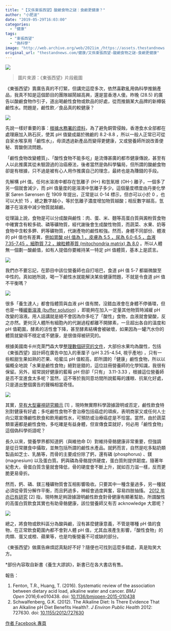 ```yaml
---
title: "【又係東張西望】酸鹼食物之謎：食鹼更健康？"
author: "小肥波"
date: "2019-05-29T16:03:00"
categories:
  - "健康"
tags:
  - "東張西望"
  - "偽科學"
image: "http://web.archive.org/web/2021im_/https://assets.thestandnews.com/media/photos/water-13_QMI28.png"
original_url: "thestandnews.com/健康/又係東張西望-酸鹼食物之謎-食鹼更健康"
---
```

![](http://web.archive.org/web/2021im_/https://assets.thestandnews.com/media/photos/water-13_QMI28.png)
> 圖片來源：《東張西望》片段截圖

《東張西望》賣廣告真的不打緊，但講完這麼多次，依然喜歡亂用偽科學推銷產品，我真不知是這個節目的團隊越鬧越高興，還是當香港人傻。昨晚 (28.5) 的廣告以酸鹼食物作引子，道出喝鹼性食物或飲品的好處，從而推銷某大品牌的新樽裝鹼性水。問題是，鹼性飲／食品真的較健康？

![](http://web.archive.org/web/2021im_/https://assets.thestandnews.com/media/photos/Screen20Shot202019-05-2920at2012.07.1920PM_iOgXH.png)

先說一樣好重要的事：[根據水務署的資料](http://web.archive.org/web/20210925170529/https://www.isd.gov.hk/drinkingwater/pdf/hk_water_supply_booklet_e.pdf)，為了避免銅管侵蝕，香港食水全部都在處理廠加入熟石灰，使其 pH 值變成屬於微鹼的 8.2-8.8 ，所以一般人正常已可從自家水喉享用「鹼性水」，毋須透過新產品而變得更健康，又或營養師所說改善便秘、胃酸倒流問題。

「鹼性食物改變體質」、「酸性食物不能多吃」是流傳甚廣的都市健康傳說，甚至有人以此推廣其從未驗證過的治癌療法，後者當然是偽科學騙局，但所謂的酸鹼食物卻是有根據，只不過是被有心人用作推廣自己的理念，最終也是為賺錢的手段。

先解構 pH 值。任何水溶液中都存在氫離子 (H+) 和氫氧根 (OH\-) 離子，一個多了另一個就會減少，而 pH 值量度的是溶液中氫離子多少。這個量度標度由丹麥化學家 Søren Sørensen 在 1909 年提出，正常是以 0-14 標示，但亦可以小於 0 ，也可以大於 15 ，總之數字越小，等於氫離子濃度增加物質越酸；相反數字越高，氫離子在溶液中減少物質就越鹼。

從理論上說，食物是可以分成酸與鹼性：肉、蛋、米、麵等高蛋白質與澱粉質食物中確實含有較多硫、磷等礦物質，經代謝後會生成酸性物質，而蔬菜、水果、奶等食物中含較多鉀、鈣等礦物質，代謝產物的鹼性較強。然而，身體不同部份、體液的 pH 值也有差異，[例如胃酸 pH 值為 1 ，皮膚為 5.5 ，尿為 6.0-6.5 ，血液 7.35-7.45 ，細胞質 7.2 ，線粒體基質 (mitochondria matrix) 為 8.0](http://web.archive.org/web/20210925170529/https://www.thestand.news/cosmos/%E5%B0%8F%E6%A2%B3%E6%89%93%E7%B2%89%E6%8A%97%E7%99%8C-%E9%83%BD%E6%98%AF%E8%87%AA%E7%84%B6%E7%99%82%E6%B3%95%E7%9A%84%E9%8C%AF/) 。所以人體無一個劃一酸鹼值，如有人提倡你要維持某一特定 pH 值體質，基本上是謊言。

![](http://web.archive.org/web/2021im_/https://assets.thestandnews.com/media/photos/nutrient_p8GxR.jpg)

我們亦不要忘記，在節目中該位營養師也自打咀巴，食道 pH 值 5-7 都屬微酸至中性的。真如她所說，喝一下鹼性水就能解決某些健康問題，不就是令食道 pH 值不平衡嗎？

![](http://web.archive.org/web/2021im_/https://assets.thestandnews.com/media/photos/Screen20Shot202019-05-2920at2011.50.1420AM_dMOMn.png)

很多「養生達人」都會指體質與血液 pH 值有關，沒錯血液會在身體不停循環，但也是一種[緩衝溶液 (buffer solution)](http://web.archive.org/web/20210925170529/https://zh.wikipedia.org/wiki/%E7%BC%93%E5%86%B2%E6%BA%B6%E6%B6%B2) ，即能夠在加入一定量其他物質時減緩 pH 改變的溶液。用人話講就是絕不會因為你多吃了「酸性」食物，血液就會變酸，反之亦然。更何況人體所有細胞內的代謝過程都離不開酵素，一旦超出各自的溫度和 pH 值範圍，酵素的活性會下降，甚至酵素結構會被破壞，如果因為一罐汽水你的體質就變得不穩定或不健康，是很值得被研究的。

根據美國南卡州克萊門森大學[整理數個研究的文件](http://web.archive.org/web/20210925170529/https://www.clemson.edu/extension/food/food2market/documents/ph_of_common_foods.pdf)，大部份水果均為酸性，包括《東張西望》設計師在廣告中加入的車厘子 (pH 3.25-4.54, 視乎產地) ，只有一些較甜生果如熟的芒果、哈蜜瓜 pH 值較高，即所謂的「健康」鹼性食物，所以以偏概全地說「水果是鹼性食物」絕對是錯的，這位註冊營養師的化學知識，我很有保留。另外，經常說好健康的藍莓 pH 但卻「只有」 3.11-3.33 ，根據這位營養師是否不宜進食太多呢？當然，這不等於我同意坊間所說藍莓的護眼、抗氧化好處，只是道出整個廣告的聲稱相當奇怪。

![](http://web.archive.org/web/2021im_/https://assets.thestandnews.com/media/photos/Screen20Shot202019-05-2920at2011.49.4520AM_bsETB.png)

其實，[早有大型審視研究顯示](http://web.archive.org/web/20210925170529/https://bmjopen.bmj.com/content/6/6/e010438) \[1\] ，現時無實際科學證據證明或否定，鹼性飲食特別對健康有好處；多吃鹼性食物不會治療包括癌症的頑疾，表明商家又或任何人士向公眾宣傳鹼性飲食和飲用鹼性水，可預防或治療癌症是不恰當。當然，由於蔬菜類普遍都是鹼性食物，多吃確是有益身體，但宣傳食菜就好，何必用「鹼性食物」這個偽科學術語呢？

長久以來，營養學界都知道鈣（與維他命 D）對維持骨骼健康非常重要，但強調是從日常膳食中攝取，並無包括所謂的鹼性水產品。就鈣而言，自然是吃多點奶類製品如芝士、乳酪等，而骨的主要成份除了鈣，還有磷 (phosphorus) 、鎂 (magnesium) 以及蛋白質。鈣與磷為骨骼提供硬度，蛋白質則提供韌度。隨著年紀愈大，骨蛋白質含量就會降低，骨的硬度會不斷上升，就如百力滋一樣，反而更脆更易骨折。

然而，鈣、磷、鎂三種礦物質會互相影響吸收。只要其中一種含量過多，另一種就必須從骨質分解作平衡，而且鈣過多，神經會過度興奮，容易四肢抽搐。 [2012 年亦已有研究](http://web.archive.org/web/20210925170529/https://www.ncbi.nlm.nih.gov/pmc/articles/PMC3195546/) \[2\] 指，現時無足夠證據證明鹼性飲食對骨健康有顯著幫助，所謂酸性的高蛋白質飲食其實也有助骨骼健康，該位營養師又有否 acknowledge 大眾呢？

![](http://web.archive.org/web/2021im_/https://assets.thestandnews.com/media/photos/calcium_yNlDI.jpg)

總之，將食物或飲料區分為酸與鹼，沒有甚麼健康意義，不管是哪種 pH 值的食物，在正常飲食範圍內都不會對人體 pH 值，尤其血液產生影響，「酸性食物」的肉類、蛋又或橙、蘋果等，也是均衡營養不可或缺的部分。

《東張西望》做廣告麻煩認真點好不好？隨便也可找到這麼多錯處，真是貽笑大方。

\*部份內容取自新書《養生大謬誤》，新書已在各大書店有售。

報告：

1.  Fenton, T.R., Huang, T. (2016). Systematic review of the association between dietary acid load, alkaline water and cancer. _BMJ Open_ 2016;6:e010438. doi: [10.1136/bmjopen-2015-010438](http://web.archive.org/web/20210925170529/https://bmjopen.bmj.com/content/6/6/e010438)
2.  Schwalfenberg, G.K. (2012). The Alkaline Diet: Is There Evidence That an Alkaline pH Diet Benefits Health?. _J Environ Public Health_ 2012: 727630. doi: [10.1155/2012/727630](http://web.archive.org/web/20210925170529/https://www.ncbi.nlm.nih.gov/pmc/articles/PMC3195546/)

[作者 Facebook 專頁](http://web.archive.org/web/20210925170529/http://www.facebook.com/siufeiball)